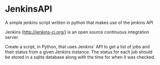# JenkinsAPI
A simple jenkins script written in python that makes use of the jenkins API

Jenkins (http://jenkins-ci.org/) is an open source continuous integration server.

Create a script, in Python, that uses Jenkins' API to get a list of jobs and their status from a given Jenkins instance. The status for each job should be stored in a sqlite database along with the time for when it was checked.

